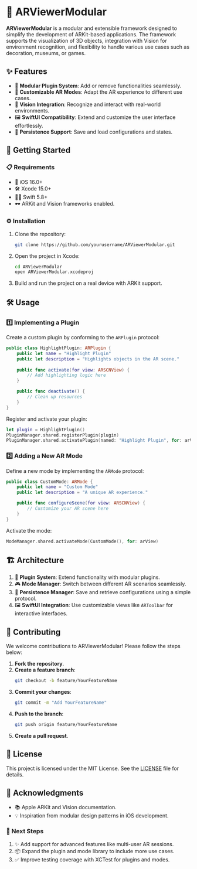 # 🌟 ARViewerModular

**ARViewerModular** is a modular and extensible framework designed to simplify the development of ARKit-based applications. The framework supports the visualization of 3D objects, integration with Vision for environment recognition, and flexibility to handle various use cases such as decoration, museums, or games.  

## **✨ Features**
- 🔌 **Modular Plugin System**: Add or remove functionalities seamlessly.  
- 🎨 **Customizable AR Modes**: Adapt the AR experience to different use cases.  
- 🧠 **Vision Integration**: Recognize and interact with real-world environments.  
- 🖼️ **SwiftUI Compatibility**: Extend and customize the user interface effortlessly.  
- 💾 **Persistence Support**: Save and load configurations and states.  

## **🚀 Getting Started**

### **📋 Requirements**
- 📱 iOS 16.0+  
- 🛠️ Xcode 15.0+  
- 🧑‍💻 Swift 5.8+  
- 🕶️ ARKit and Vision frameworks enabled.  

### **⚙️ Installation**

1. Clone the repository:  
   ```bash
   git clone https://github.com/yourusername/ARViewerModular.git
   ```
2. Open the project in Xcode:  
   ```bash
   cd ARViewerModular
   open ARViewerModular.xcodeproj
   ```
3. Build and run the project on a real device with ARKit support.  

## **🛠️ Usage**

### **1️⃣ Implementing a Plugin**
Create a custom plugin by conforming to the `ARPlugin` protocol:  
```swift
public class HighlightPlugin: ARPlugin {
    public let name = "Highlight Plugin"
    public let description = "Highlights objects in the AR scene."
    
    public func activate(for view: ARSCNView) {
        // Add highlighting logic here
    }

    public func deactivate() {
        // Clean up resources
    }
}
```

Register and activate your plugin:  
```swift
let plugin = HighlightPlugin()
PluginManager.shared.registerPlugin(plugin)
PluginManager.shared.activatePlugin(named: "Highlight Plugin", for: arView)
```

### **2️⃣ Adding a New AR Mode**
Define a new mode by implementing the `ARMode` protocol:  
```swift
public class CustomMode: ARMode {
    public let name = "Custom Mode"
    public let description = "A unique AR experience."

    public func configureScene(for view: ARSCNView) {
        // Customize your AR scene here
    }
}
```

Activate the mode:  
```swift
ModeManager.shared.activateMode(CustomMode(), for: arView)
```

## **🏗️ Architecture**

1. 🔌 **Plugin System**: Extend functionality with modular plugins.  
2. 🎮 **Mode Manager**: Switch between different AR scenarios seamlessly.  
3. 💾 **Persistence Manager**: Save and retrieve configurations using a simple protocol.  
4. 🖼️ **SwiftUI Integration**: Use customizable views like `ARToolbar` for interactive interfaces.  

## **🤝 Contributing**

We welcome contributions to ARViewerModular! Please follow the steps below:  

1. **Fork the repository**.  
2. **Create a feature branch**:  
   ```bash
   git checkout -b feature/YourFeatureName
   ```  
3. **Commit your changes**:  
   ```bash
   git commit -m "Add YourFeatureName"
   ```  
4. **Push to the branch**:  
   ```bash
   git push origin feature/YourFeatureName
   ```  
5. **Create a pull request**.  

## **📜 License**

This project is licensed under the MIT License. See the [LICENSE](LICENSE) file for details.  

## **🙌 Acknowledgments**

- 📚 Apple ARKit and Vision documentation.  
- 💡 Inspiration from modular design patterns in iOS development.  

### **🔮 Next Steps**
1. ✨ Add support for advanced features like multi-user AR sessions.  
2. 📦 Expand the plugin and mode library to include more use cases.  
3. ✅ Improve testing coverage with XCTest for plugins and modes.  
